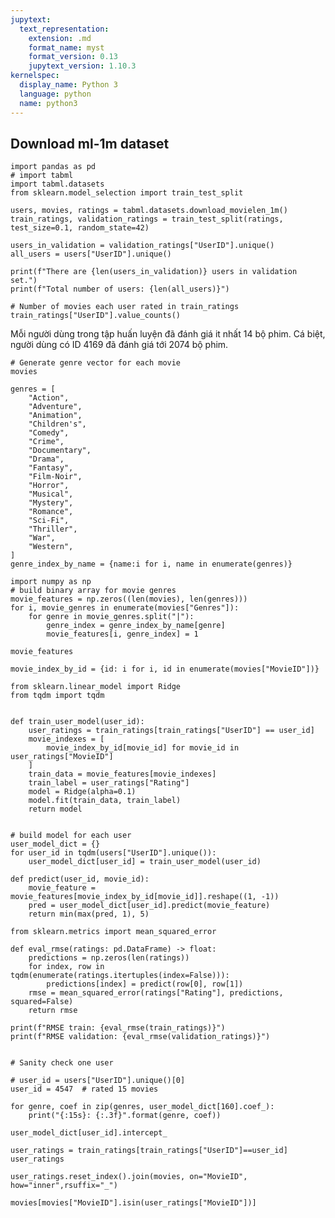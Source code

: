 ```yaml
---
jupytext:
  text_representation:
    extension: .md
    format_name: myst
    format_version: 0.13
    jupytext_version: 1.10.3
kernelspec:
  display_name: Python 3
  language: python
  name: python3
---
```


## Download ml-1m dataset

```{code-cell} ipython3
import pandas as pd
# import tabml
import tabml.datasets
from sklearn.model_selection import train_test_split

users, movies, ratings = tabml.datasets.download_movielen_1m()
train_ratings, validation_ratings = train_test_split(ratings, test_size=0.1, random_state=42)
```

```{code-cell} ipython3
users_in_validation = validation_ratings["UserID"].unique()
all_users = users["UserID"].unique()

print(f"There are {len(users_in_validation)} users in validation set.")
print(f"Total number of users: {len(all_users)}")
```

```{code-cell} ipython3
# Number of movies each user rated in train_ratings
train_ratings["UserID"].value_counts()
```

Mỗi người dùng trong tập huấn luyện đã đánh giá it nhất 14 bộ phim. Cá biệt, người dùng có ID 4169 đã đánh giá tới 2074 bộ phim.

```{code-cell} ipython3
# Generate genre vector for each movie
movies
```

```{code-cell} ipython3
genres = [
    "Action",
    "Adventure",
    "Animation",
    "Children's",
    "Comedy",
    "Crime",
    "Documentary",
    "Drama",
    "Fantasy",
    "Film-Noir",
    "Horror",
    "Musical",
    "Mystery",
    "Romance",
    "Sci-Fi",
    "Thriller",
    "War",
    "Western",
]
genre_index_by_name = {name:i for i, name in enumerate(genres)}

import numpy as np
# build binary array for movie genres
movie_features = np.zeros((len(movies), len(genres)))
for i, movie_genres in enumerate(movies["Genres"]):
    for genre in movie_genres.split("|"):        
        genre_index = genre_index_by_name[genre]
        movie_features[i, genre_index] = 1
        
movie_features
```

```{code-cell} ipython3
movie_index_by_id = {id: i for i, id in enumerate(movies["MovieID"])}
```

```{code-cell} ipython3
from sklearn.linear_model import Ridge
from tqdm import tqdm


def train_user_model(user_id):
    user_ratings = train_ratings[train_ratings["UserID"] == user_id]
    movie_indexes = [
        movie_index_by_id[movie_id] for movie_id in user_ratings["MovieID"]
    ]
    train_data = movie_features[movie_indexes]
    train_label = user_ratings["Rating"]
    model = Ridge(alpha=0.1)
    model.fit(train_data, train_label)
    return model


# build model for each user
user_model_dict = {}
for user_id in tqdm(users["UserID"].unique()):
    user_model_dict[user_id] = train_user_model(user_id)
```

```{code-cell} ipython3
def predict(user_id, movie_id):
    movie_feature = movie_features[movie_index_by_id[movie_id]].reshape((1, -1))
    pred = user_model_dict[user_id].predict(movie_feature)
    return min(max(pred, 1), 5)
```

```{code-cell} ipython3
from sklearn.metrics import mean_squared_error

def eval_rmse(ratings: pd.DataFrame) -> float:
    predictions = np.zeros(len(ratings))
    for index, row in tqdm(enumerate(ratings.itertuples(index=False))):
        predictions[index] = predict(row[0], row[1])
    rmse = mean_squared_error(ratings["Rating"], predictions, squared=False)
    return rmse
    
print(f"RMSE train: {eval_rmse(train_ratings)}")
print(f"RMSE validation: {eval_rmse(validation_ratings)}")
    
```

```{code-cell} ipython3
# Sanity check one user

# user_id = users["UserID"].unique()[0]
user_id = 4547  # rated 15 movies
```

```{code-cell} ipython3
for genre, coef in zip(genres, user_model_dict[160].coef_):
    print("{:15s}: {:.3f}".format(genre, coef))
```

```{code-cell} ipython3
user_model_dict[user_id].intercept_
```

```{code-cell} ipython3
user_ratings = train_ratings[train_ratings["UserID"]==user_id]
user_ratings
```

```{code-cell} ipython3
user_ratings.reset_index().join(movies, on="MovieID", how="inner",rsuffix="_")
```

```{code-cell} ipython3
movies[movies["MovieID"].isin(user_ratings["MovieID"])]
```
